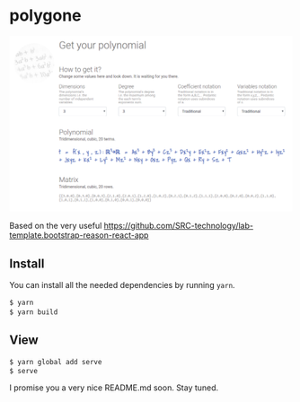# polygone


![alt text](assets/page.png "This is how looks the example application")


Based on the very useful https://github.com/SRC-technology/lab-template.bootstrap-reason-react-app

## Install

You can install all the needed dependencies by running `yarn`.

```sh
$ yarn
$ yarn build
```

## View


```
$ yarn global add serve
$ serve
```
I promise you a very nice README.md soon. Stay tuned.




